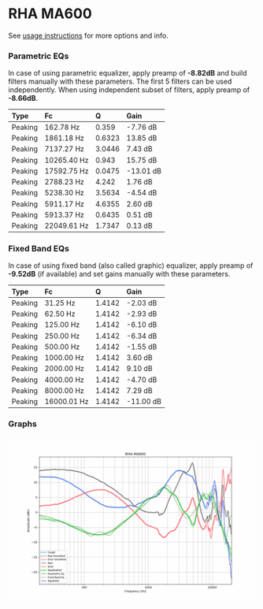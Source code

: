 # RHA MA600
See [usage instructions](https://github.com/jaakkopasanen/AutoEq#usage) for more options and info.

### Parametric EQs
In case of using parametric equalizer, apply preamp of **-8.82dB** and build filters manually
with these parameters. The first 5 filters can be used independently.
When using independent subset of filters, apply preamp of **-8.66dB**.

| Type    | Fc          |      Q | Gain      |
|:--------|:------------|:-------|:----------|
| Peaking | 162.78 Hz   | 0.359  | -7.76 dB  |
| Peaking | 1861.18 Hz  | 0.6323 | 13.85 dB  |
| Peaking | 7137.27 Hz  | 3.0446 | 7.43 dB   |
| Peaking | 10265.40 Hz | 0.943  | 15.75 dB  |
| Peaking | 17592.75 Hz | 0.0475 | -13.01 dB |
| Peaking | 2788.23 Hz  | 4.242  | 1.76 dB   |
| Peaking | 5238.30 Hz  | 3.5634 | -4.54 dB  |
| Peaking | 5911.17 Hz  | 4.6355 | 2.60 dB   |
| Peaking | 5913.37 Hz  | 0.6435 | 0.51 dB   |
| Peaking | 22049.61 Hz | 1.7347 | 0.13 dB   |

### Fixed Band EQs
In case of using fixed band (also called graphic) equalizer, apply preamp of **-9.52dB**
(if available) and set gains manually with these parameters.

| Type    | Fc          |      Q | Gain      |
|:--------|:------------|:-------|:----------|
| Peaking | 31.25 Hz    | 1.4142 | -2.03 dB  |
| Peaking | 62.50 Hz    | 1.4142 | -2.93 dB  |
| Peaking | 125.00 Hz   | 1.4142 | -6.10 dB  |
| Peaking | 250.00 Hz   | 1.4142 | -6.34 dB  |
| Peaking | 500.00 Hz   | 1.4142 | -1.55 dB  |
| Peaking | 1000.00 Hz  | 1.4142 | 3.60 dB   |
| Peaking | 2000.00 Hz  | 1.4142 | 9.10 dB   |
| Peaking | 4000.00 Hz  | 1.4142 | -4.70 dB  |
| Peaking | 8000.00 Hz  | 1.4142 | 7.29 dB   |
| Peaking | 16000.01 Hz | 1.4142 | -11.00 dB |

### Graphs
![](./RHA%20MA600.png)